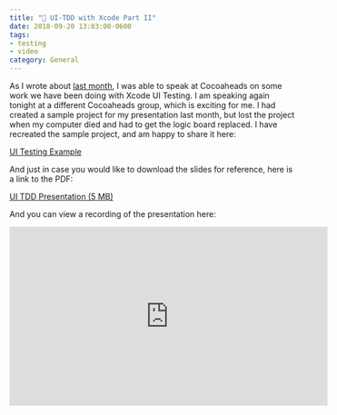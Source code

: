 ```yaml
---
title: "🧪 UI-TDD with Xcode Part II"
date: 2018-09-20 13:03:00-0600
tags:
- testing
- video
category: General
---
```


As I wrote about [last month](https://bennorris.com/2018/08/14/ui-tdd-with-xcode), I was able to speak at Cocoaheads on some work we have been doing with Xcode UI Testing. I am speaking again tonight at a different Cocoaheads group, which is exciting for me.
I had created a sample project for my presentation last month, but lost the project when my computer died and had to get the logic board replaced. I have recreated the sample project, and am happy to share it here:

[UI Testing Example](https://github.com/benjaminsnorris/UITestingExample)

And just in case you would like to download the slides for reference, here is a link to the PDF:

[UI TDD Presentation (5 MB)](https://media.bennorris.com/images/bennorris/uploads/2019/7140e68aef.pdf)

And you can view a recording of the presentation here:

<div class="embed-responsive embed-responsive-16by9">
    <iframe class="embed-responsive-item" width="560" height="315" src="https://www.youtube-nocookie.com/embed/kLl7DIDv4Js" frameborder="0" allow="accelerometer; autoplay; encrypted-media; gyroscope; picture-in-picture" allowfullscreen></iframe>
</div>
